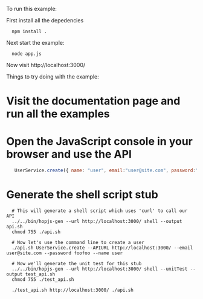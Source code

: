 To run this example:

First install all the depedencies
```shell
  npm install .
```
Next start the example:

```shell
  node app.js
```

Now visit http://localhost:3000/ 

Things to try doing with the example:

#  Visit the documentation page and run all the examples

# Open the JavaScript console in your browser and use the API 
 
```javascript
   UserService.create({ name: "user", email:"user@site.com", password:"foofoo"},function(err,result){ console.log(err,result}; });
```

# Generate the shell script stub

```shell
  # This will generate a shell script which uses 'curl' to call our API
  ../../bin/hopjs-gen --url http://localhost:3000/ shell --output api.sh
  chmod 755 ./api.sh

  # Now let's use the command line to create a user
  ./api.sh UserService.create --APIURL http://localhost:3000/ --email user@site.com --password foofoo --name user
  
  # Now we'll generate the unit test for this stub
  ../../bin/hopjs-gen --url http://localhost:3000/ shell --unitTest --output test_api.sh 
  chmod 755 ./test_api.sh

  ./test_api.sh http://localhost:3000/ ./api.sh

```
